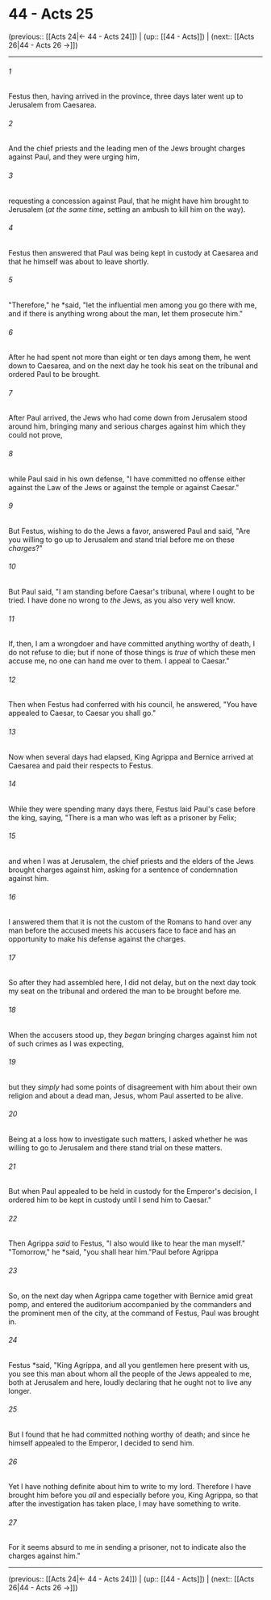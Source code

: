 # 44 - Acts 25

(previous:: [[Acts 24|← 44 - Acts 24]]) | (up:: [[44 - Acts]]) | (next:: [[Acts 26|44 - Acts 26 →]])

***


###### 1 
Festus then, having arrived in the province, three days later went up to Jerusalem from Caesarea. 

###### 2 
And the chief priests and the leading men of the Jews brought charges against Paul, and they were urging him, 

###### 3 
requesting a concession against Paul, that he might have him brought to Jerusalem (_at the same time_, setting an ambush to kill him on the way). 

###### 4 
Festus then answered that Paul was being kept in custody at Caesarea and that he himself was about to leave shortly. 

###### 5 
"Therefore," he *said, "let the influential men among you go there with me, and if there is anything wrong about the man, let them prosecute him." 

###### 6 
After he had spent not more than eight or ten days among them, he went down to Caesarea, and on the next day he took his seat on the tribunal and ordered Paul to be brought. 

###### 7 
After Paul arrived, the Jews who had come down from Jerusalem stood around him, bringing many and serious charges against him which they could not prove, 

###### 8 
while Paul said in his own defense, "I have committed no offense either against the Law of the Jews or against the temple or against Caesar." 

###### 9 
But Festus, wishing to do the Jews a favor, answered Paul and said, "Are you willing to go up to Jerusalem and stand trial before me on these _charges_?" 

###### 10 
But Paul said, "I am standing before Caesar's tribunal, where I ought to be tried. I have done no wrong to _the_ Jews, as you also very well know. 

###### 11 
If, then, I am a wrongdoer and have committed anything worthy of death, I do not refuse to die; but if none of those things is _true_ of which these men accuse me, no one can hand me over to them. I appeal to Caesar." 

###### 12 
Then when Festus had conferred with his council, he answered, "You have appealed to Caesar, to Caesar you shall go." 

###### 13 
Now when several days had elapsed, King Agrippa and Bernice arrived at Caesarea and paid their respects to Festus. 

###### 14 
While they were spending many days there, Festus laid Paul's case before the king, saying, "There is a man who was left as a prisoner by Felix; 

###### 15 
and when I was at Jerusalem, the chief priests and the elders of the Jews brought charges against him, asking for a sentence of condemnation against him. 

###### 16 
I answered them that it is not the custom of the Romans to hand over any man before the accused meets his accusers face to face and has an opportunity to make his defense against the charges. 

###### 17 
So after they had assembled here, I did not delay, but on the next day took my seat on the tribunal and ordered the man to be brought before me. 

###### 18 
When the accusers stood up, they _began_ bringing charges against him not of such crimes as I was expecting, 

###### 19 
but they _simply_ had some points of disagreement with him about their own religion and about a dead man, Jesus, whom Paul asserted to be alive. 

###### 20 
Being at a loss how to investigate such matters, I asked whether he was willing to go to Jerusalem and there stand trial on these matters. 

###### 21 
But when Paul appealed to be held in custody for the Emperor's decision, I ordered him to be kept in custody until I send him to Caesar." 

###### 22 
Then Agrippa _said_ to Festus, "I also would like to hear the man myself." "Tomorrow," he *said, "you shall hear him."Paul before Agrippa 

###### 23 
So, on the next day when Agrippa came together with Bernice amid great pomp, and entered the auditorium accompanied by the commanders and the prominent men of the city, at the command of Festus, Paul was brought in. 

###### 24 
Festus *said, "King Agrippa, and all you gentlemen here present with us, you see this man about whom all the people of the Jews appealed to me, both at Jerusalem and here, loudly declaring that he ought not to live any longer. 

###### 25 
But I found that he had committed nothing worthy of death; and since he himself appealed to the Emperor, I decided to send him. 

###### 26 
Yet I have nothing definite about him to write to my lord. Therefore I have brought him before you _all_ and especially before you, King Agrippa, so that after the investigation has taken place, I may have something to write. 

###### 27 
For it seems absurd to me in sending a prisoner, not to indicate also the charges against him."

***

(previous:: [[Acts 24|← 44 - Acts 24]]) | (up:: [[44 - Acts]]) | (next:: [[Acts 26|44 - Acts 26 →]])
